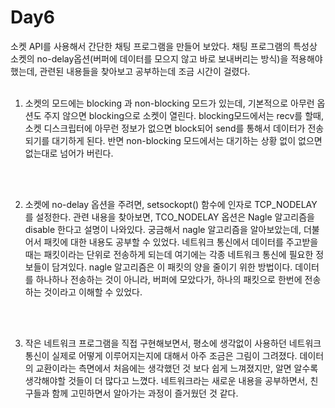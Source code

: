 # Day6  
소켓 API를 사용해서 간단한 채팅 프로그램을 만들어 보았다. 채팅 프로그램의 특성상 소켓의 no-delay옵션(버퍼에 데이터를 모으지 않고 바로 보내버리는 방식)을 적용해야 했는데, 관련된 내용들을 찾아보고 공부하는데 조금 시간이 걸렸다. 
<br>
<br>

1. 소켓의 모드에는 blocking 과 non-blocking 모드가 있는데, 기본적으로 아무런 옵션도 주지 않으면 blocking으로 소켓이 열린다. blocking모드에서는 recv를 할때, 소켓 디스크립터에 아무런 정보가 없으면 block되어 send를 통해서 데이터가 전송되기를 대기하게 된다. 반면 non-blocking 모드에서는 대기하는 상황 없이 없으면 없는대로 넘어가 버린다. 
<br>
<br>

2. 소켓에 no-delay 옵션을 주려면, setsockopt() 함수에 인자로 TCP_NODELAY 를 설정한다. 관련 내용을 찾아보면, TCO_NODELAY 옵션은 Nagle 알고리즘을 disable 한다고 설명이 나와있다. 궁금해서 nagle 알고리즘을 알아보았는데, 더불어서 패킷에 대한 내용도 공부할 수 있었다. 네트워크 통신에서 데이터를 주고받을 때는 패킷이라는 단위로 전송하게 되는데 여기에는 각종 네트워크 통신에 필요한 정보들이 담겨있다. nagle 알고리즘은 이 패킷의 양을 줄이기 위한 방법이다. 데이터를 하나하나 전송하는 것이 아니라, 버퍼에 모았다가, 하나의 패킷으로 한번에 전송하는 것이라고 이해할 수 있었다.
<br>
<br>

3. 작은 네트워크 프로그램을 직접 구현해보면서, 평소에 생각없이 사용하던 네트워크 통신이 실제로 어떻게 이루어지는지에 대해서 아주 조금은 그림이 그려졌다. 데이터의 교환이라는 측면에서 처음에는 생각했던 것 보다 쉽게 느껴졌지만, 알면 알수록 생각해야할 것들이 더 많다고 느꼈다. 네트워크라는 새로운 내용을 공부하면서, 친구들과 함께 고민하면서 알아가는 과정이 즐거웠던 것 같다. 
<br>
<br>